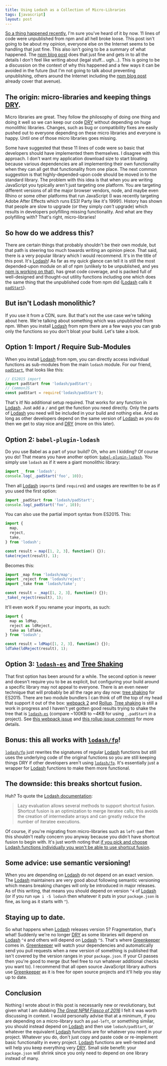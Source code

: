 ```yaml
---
title: Using Lodash as a Collection of Micro-Libraries
tags: [javascript]
layout: post
---
```


[So a thing happened recently.][npm blog post] I'm sure you've heard of it by
now. 11 lines of code were unpublished from npm and all hell broke loose. This
post isn't going to be about my opinion, everyone else on the Internet seems to
be handling that just fine. This also isn't going to be a summary of what
happened. The [npm blog post] does that just fine and gets in to all the details
I don't feel like writing about (legal stuff... ugh...). This is going to be a
discussion on the context of why this happened and a few ways it can be avoided
in the future (but I'm not going to talk about preventing unpublishing, others
around the Internet including the [npm blog post] already cover that avenue).

## The origin: micro-libraries and keeping things [DRY].

Micro libraries are great. They follow the philosophy of doing one thing and
doing it well so we can keep our code [DRY] without depending on huge monolithic
libraries. Changes, such as bug or compatibility fixes are easily pushed out to
everyone depending on these micro libraries and everyone is happy. Until one of
those micro libraries goes missing.

Some have suggested that these 11 lines of code were so basic that developers
should have implemented them themselves. I disagree with this approach. I don't
want my application download size to start bloating because various dependencies
are all implementing their own functionality when they can all get that
functionality from one place. The next common suggestion is that
highly-depended-upon code should be moved in to the standard library. The
problem with this idea is that when you are writing JavaScript you typically
aren't just targeting one platform. You are targeting different versions of all
the major browser vendors, node, and maybe even Rhino or some other platforms
that run JavaScript (I was recently targeting Adobe After Effects which runs
ES3! Party like it's 1999!). History has shown that people are slow to upgrade
(or they simply *can't* upgrade) which results in developers polyfilling missing
functionality. And what are they polyfilling with? That's right,
micro-libraries!

## So how do we address this?

There are certain things that probably shouldn't be their own module, but that
path is steering too much towards writing an opinion piece. That said, there is
a very popular library which I would recommend. It's in the title of this post.
It's [Lodash]! As far as my quick glance can tell it is still the most
depended-upon module on all of npm (unlikely to be unpublished, and yes [npm is
working on that][npm blog post]), has great code coverage, and is packed full of
well-designed and thought-out utility functions including one which does the
same thing that the unpublished code from npm did ([Lodash] calls it
[`padStart`]).

## But isn't Lodash monolithic?

If you use it from a CDN, sure. But that's not the use case we're talking about
here. We're talking about something which was unpublished from npm. When you
install [Lodash] from npm there are a few ways you can grab only the functions
so you don't bloat your build. Let's take a look.

## Option 1: Import / Require Sub-Modules

When you install [Lodash] from npm, you can directly access individual functions
as sub-modules from the main `lodash` module. For our friend, [`padStart`], that
looks like this:

~~~js
// ES2015 import
import padStart from 'lodash/padStart';
// CommonJS
const padStart = require('lodash/padStart');
~~~

That's it! No additional setup required. That works for any function in
[Lodash]. Just add a `/` and get the function you need directly. Only the parts
of [Lodash] you need will be included in your build and nothing else. And as
long as other developers depend on the same version of [Lodash] as you do then
we get to stay nice and [DRY] (more on this later).

## Option 2: `babel-plugin-lodash`

Do you use Babel as a part of your build? Oh, who am I kidding? Of course you
do! That means you have another option: [`babel-plugin-lodash`]. You simply use
`lodash` as if it were a giant monolithic library:

~~~js
import _ from 'lodash';
console.log(_.padStart('foo', 10));
~~~

Then all [Lodash] `import`s (and `require`s) and usages are rewritten to be as
if you used the first option:

~~~js
import _padStart from 'lodash/padStart';
console.log(_padStart('foo', 10));
~~~

You can also use the partial import syntax from ES2015. This:

~~~js
import {
  map,
  reject,
  take,
} from 'lodash';

const result = map([1, 2, 3], function() {});
take(reject(result), 1);
~~~

Becomes this:

~~~js
import _map from 'lodash/map';
import _reject from 'lodash/reject';
import _take from 'lodash/take';

const result = _map([1, 2, 3], function() {});
_take(_reject(result), 1);
~~~

It'll even work if you rename your imports, as such:

~~~js
import {
  map as ldMap,
  reject as ldReject,
  take as ldTake,
} from 'lodash';

const result = ldMap([1, 2, 3], function() {});
ldTake(ldReject(result), 1);
~~~

## Option 3: [`lodash-es`] and [Tree Shaking]

That first option has been around for a while. The second option is newer and
doesn't require you to be as explicit, but configuring your build around a
specific library may not appeal to everyone. There is an even newer technique
that will probably be all the rage any day now: [tree shaking] for ES2015. There
are two module bundlers I can think of off the top of my head that support it
out of the box: [webpack 2][webpack] and [Rollup]. [Tree shaking] is still a
work in progress and I haven't yet gotten good results trying to shake the tree
that is [`lodash-es`] (compare ~100KB to ~4KB for using `_.padStart` in a
project). See [this webpack issue][shaking-webpack] and [this rollup issue
comment][shaking-rollup] for more details.

## Bonus: this all works with [`lodash/fp`]!

[`lodash/fp`] just rewrites the signatures of regular [Lodash] functions but
still uses the underlying code of the original functions so you are still
keeping things DRY if other developers aren't using [`lodash/fp`]. It's
essentially just a wrapper for [Lodash] functions to make them more functional.

## The downside: this breaks shortcut fusion.

Huh? To quote the [Lodash documentation][shortcut fusion]:

> Lazy evaluation allows several methods to support shortcut fusion. Shortcut
fusion is an optimization to merge iteratee calls; this avoids the creation of
intermediate arrays and can greatly reduce the number of iteratee executions.

Of course, if you're migrating from micro-libraries such as `left-pad` then this
shouldn't really concern you anyway because you didn't have shortcut fusion to
begin with. It's just worth noting that [if you pick and choose Lodash functions
individually you won't be able to use shortcut fusion][ld-issue].

## Some advice: use semantic versioning!

When you are depending on [Lodash] do not depend on an exact version. The
[Lodash] maintainers are very good about following semantic versioning which
means breaking changes will only be introduced in major releases. As of this
writing, that means you should depend on version `^4` of [Lodash] (or if you run
`npm i -S lodash` then whatever it puts in your `package.json` is fine, as long
as it starts with `^`).

## Staying up to date.

So what happens when [Lodash] releases version 5? Fragmentation, that's what!
Suddenly we're no longer [DRY] as some libraries will depend on [Lodash] `^4`
and others will depend on [Lodash] `^5`. That's where [Greenkeeper] comes in.
[Greenkeeper] will watch your dependencies and automatically send you pull
requests when a new version of something is published that isn't covered by the
version ranges in your `package.json`. If your CI passes then you're good to
merge (but feel free to run whatever additional checks you want to). I recommend
that all open source JavaScript library authors use [Greenkeeper] as it is
free for open source projects and it'll help you stay up to date.

## Conclusion

Nothing I wrote about in this post is necessarily new or revolutionary, but
given what I am dubbing *[The Great NPM Fiasco of 2016][npm blog post]* I felt
it was worth discussing in context. I would personally advise that at a minimum,
if you are depending on a micro-library such as `pad-left`, or something
similar, you should instead depend on [Lodash] and then use `lodash/padStart`,
or whatever the equivalent [Lodash] functions are for whatever you need in your
project. Whatever you do, don't just copy and paste code or re-implement basic
functionality in every project. [Lodash] functions are well-tested and will help
you keep everything very [DRY]. Small side benefit: your `package.json` will
shrink since you only need to depend on one library instead of many.

[`babel-plugin-lodash`]: https://github.com/lodash/babel-plugin-lodash "Use Lodash as a monolithic library without worrying about bundling unused parts."
[`es2015-native-modules`]: https://github.com/araphel/babel-preset-es2015-native-modules "babel-preset-es2015-native-modules"
[`lodash-es`]: https://www.npmjs.com/package/lodash-es "Lodash Exported as ES Modules"
[`lodash/fp`]: https://github.com/lodash/lodash/wiki/FP-Guide "lodash/fp"
[`padStart`]: https://lodash.com/docs#padStart "\_.padStart"
[`ProvidePlugin`]: https://github.com/webpack/docs/wiki/list-of-plugins#provideplugin "webpack ProvidePlugin"
[DRY]: https://en.wikipedia.org/wiki/Don%27t_repeat_yourself "Don't Repeat Yourself"
[Greenkeeper]: https://greenkeeper.io/ "Greenkeeper: Your software, up-to-date, all the time."
[ld-issue]: https://github.com/lodash/lodash/issues/1426 "Cherry-Picking and Shortcut Fusion"
[lodash]: https://lodash.com/ "Lodash: A modern JavaScript utility library delivering modularity, performance, & extras."
[npm blog post]: http://blog.npmjs.org/post/141577284765/kik-left-pad-and-npm "kik, left-pad, and npm"
[Rollup]: http://rollupjs.org/ "Next-generation ES6 module bundler"
[shaking-rollup]: https://github.com/rollup/rollup/issues/45#issuecomment-151160765 "Tree Shaking Results for Rollup"
[shaking-webpack]: https://github.com/webpack/webpack/issues/1750 "Tree Shaking Results for webpack"
[shortcut fusion]: https://lodash.com/docs#_ "Lodash Shortcut Fusion"
[Tree Shaking]: http://www.2ality.com/2015/12/webpack-tree-shaking.html "Tree-shaking with webpack 2 and Babel 6"
[webpack]: http://webpack.github.io/ "webpack module bundler"
